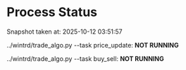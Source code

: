# Process Status

Snapshot taken at: 2025-10-12 03:51:57

../wintrd/trade_algo.py --task price_update: **NOT RUNNING**

../wintrd/trade_algo.py --task buy_sell: **NOT RUNNING**

